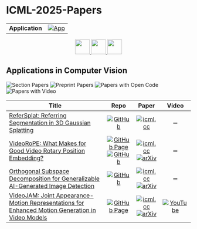 # ICML-2025-Papers

<table>
    <tr>
        <td><strong>Application</strong></td>
        <td>
            <a href="https://huggingface.co/spaces/DmitryRyumin/NewEraAI-Papers" style="float:left;">
                <img src="https://img.shields.io/badge/🤗-NewEraAI--Papers-FFD21F.svg" alt="App" />
            </a>
        </td>
    </tr>
</table>

<div align="center">
    <a href="https://github.com/DmitryRyumin/ICML-2025-Papers/blob/main/sections/2025/main/positions-better-ways-to-do-machine-learning.md">
        <img src="https://cdn.jsdelivr.net/gh/DmitryRyumin/NewEraAI-Papers@main/images/left.svg" width="40" alt="" />
    </a>
    <a href="https://github.com/DmitryRyumin/ICML-2025-Papers/blob/main/README.md">
        <img src="https://cdn.jsdelivr.net/gh/DmitryRyumin/NewEraAI-Papers@main/images/home.svg" width="40" alt="" />
    </a>
    <a href="https://github.com/DmitryRyumin/ICML-205-Papers/blob/main/sections/2025/main/learning-dynamics.md">
        <img src="https://cdn.jsdelivr.net/gh/DmitryRyumin/NewEraAI-Papers@main/images/right.svg" width="40" alt="" />
    </a>
</div>

## Applications in Computer Vision

![Section Papers](https://img.shields.io/badge/Section%20Papers-4-42BA16) ![Preprint Papers](https://img.shields.io/badge/Preprint%20Papers-3-b31b1b) ![Papers with Open Code](https://img.shields.io/badge/Papers%20with%20Open%20Code-3-1D7FBF) ![Papers with Video](https://img.shields.io/badge/Papers%20with%20Video-1-FF0000)

| **Title** | **Repo** | **Paper** | **Video** |
|-----------|:--------:|:---------:|:---------:|
| [ReferSplat: Referring Segmentation in 3D Gaussian Splatting](https://icml.cc/virtual/2025/poster/43877) | [![GitHub](https://img.shields.io/github/stars/heshuting555/ReferSplat?style=flat)](https://github.com/heshuting555/ReferSplat) | [![icml.cc](https://img.shields.io/badge/html-icml.cc-2494E0.svg)](https://icml.cc/virtual/2025/poster/43877) | :heavy_minus_sign: |
| [VideoRoPE: What Makes for Good Video Rotary Position Embedding?](https://icml.cc/virtual/2025/poster/43783) | [![GitHub Page](https://img.shields.io/badge/GitHub-Page-159957.svg)](https://wiselnn570.github.io/VideoRoPE/) <br /> [![GitHub](https://img.shields.io/github/stars/Wiselnn570/VideoRoPE?style=flat)](https://github.com/Wiselnn570/VideoRoPE) | [![icml.cc](https://img.shields.io/badge/html-icml.cc-2494E0.svg)](https://icml.cc/virtual/2025/poster/43783) <br /> [![arXiv](https://img.shields.io/badge/arXiv-2502.05173-b31b1b.svg)](http://arxiv.org/abs/2502.05173) | :heavy_minus_sign: |
| [Orthogonal Subspace Decomposition for Generalizable AI-Generated Image Detection](https://icml.cc/virtual/2025/poster/45843) | [![GitHub](https://img.shields.io/github/stars/YZY-stack/Effort-AIGI-Detection?style=flat)](https://github.com/YZY-stack/Effort-AIGI-Detection) | [![icml.cc](https://img.shields.io/badge/html-icml.cc-2494E0.svg)](https://icml.cc/virtual/2025/poster/45843) <br /> [![arXiv](https://img.shields.io/badge/arXiv-2411.15633-b31b1b.svg)](http://arxiv.org/abs/2411.15633) | :heavy_minus_sign: |
| [VideoJAM: Joint Appearance-Motion Representations for Enhanced Motion Generation in Video Models](https://icml.cc/virtual/2025/poster/43541) | [![GitHub Page](https://img.shields.io/badge/GitHub-Page-159957.svg)](https://hila-chefer.github.io/videojam-paper.github.io/) | [![icml.cc](https://img.shields.io/badge/html-icml.cc-2494E0.svg)](https://icml.cc/virtual/2025/poster/43541) <br /> [![arXiv](https://img.shields.io/badge/arXiv-2502.02492-b31b1b.svg)](http://arxiv.org/abs/2502.02492) | [![YouTube](https://img.shields.io/badge/YouTube-%23FF0000.svg?style=for-the-badge&logo=YouTube&logoColor=white)](https://www.youtube.com/watch?v=IkqeIrIjPto) |
